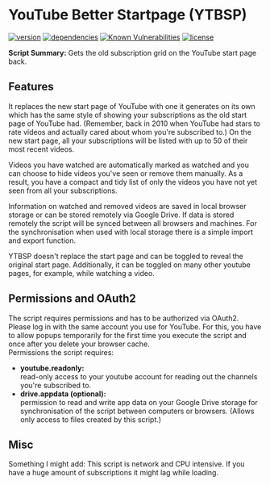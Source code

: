 # YouTube Better Startpage (YTBSP)

[![version](https://img.shields.io/github/package-json/v/Crow08/ytbsp.svg)](/package.json)
[![dependencies](https://img.shields.io/librariesio/github/Crow08/ytbsp.svg)](/package.json)
[![Known Vulnerabilities](https://snyk.io/test/github/Crow08/YTBSP/badge.svg)](https://snyk.io/test/github/Crow08/YTBSP)
[![license](https://img.shields.io/github/license/Crow08/ytbsp.svg)](/LICENSE.md)

**Script Summary:** Gets the old subscription grid on the YouTube start page back.

## Features
It replaces the new start page of YouTube with one it generates on its own which has the same style of showing your subscriptions as the old start page of YouTube had. (Remember, back in 2010 when YouTube had stars to rate videos and actually cared about whom you're subscribed to.)
On the new start page, all your subscriptions will be listed with up to 50 of their most recent videos.

Videos you have watched are automatically marked as watched and you can choose to hide videos you've seen or remove them manually. As a result, you have a compact and tidy list of only the videos you have not yet seen from all your subscriptions.

Information on watched and removed videos are saved in local browser storage or can be stored remotely via Google Drive.
If data is stored remotely the script will be synced between all browsers and machines. For the synchronisation when used with local storage there is a simple import and export function.

YTBSP doesn't replace the start page and can be toggled to reveal the original start page. Additionally, it can be toggled on many other youtube pages, for example, while watching a video.

## Permissions and OAuth2
The script requires permissions and has to be authorized via OAuth2. Please log in with the same account you use for YouTube. For this, you have to allow popups temporarily for the first time you execute the script and once after you delete your browser cache.  
Permissions the script requires:  
* **youtube.readonly:**  
    read-only access to your youtube account for reading out the channels you're subscribed to.
* **drive.appdata (optional):**  
    permission to read and write app data on your Google Drive storage for synchronisation of the script between computers or browsers. (Allows only access to files created by this script.)

## Misc
Something I might add: This script is network and CPU intensive. If you have a huge amount of subscriptions it might lag while loading.
